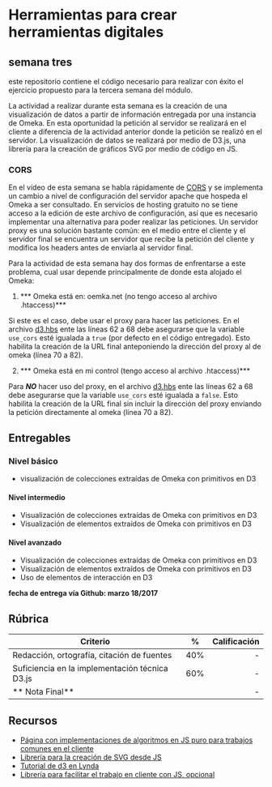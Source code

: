 # Herramientas para crear herramientas digitales

## semana tres

este repositorio contiene el código necesario para realizar con éxito el ejercicio propuesto para la tercera semana del módulo.

La actividad a realizar durante esta semana es la creación de una visualización de datos a partir de información entregada por una instancia de Omeka. En esta oportunidad la petición al servidor se realizará en el cliente a diferencia de la actividad anterior donde la petición se realizó en el servidor. La visualización de datos se realizará por medio de D3.js, una librería para la creación de gráficos SVG por medio de código en JS.

### CORS

En el vídeo de esta semana se habla rápidamente de [CORS](https://developer.mozilla.org/en-US/docs/Web/HTTP/Access_control_CORS) y se implementa un cambio a nivel de configuración del servidor apache que hospeda el Omeka a ser consultado. En servicios de hosting gratuito no se tiene acceso a la edición de este archivo de configuración, así que es necesario implementar una alternativa para poder realizar las peticiones. Un servidor proxy es una solución bastante común: en el medio entre el cliente y el servidor final se encuentra un servidor que recibe la petición del cliente y modifica los headers antes de enviarla al servidor final.

Para la actividad de esta semana hay dos formas de enfrentarse a este problema, cual usar depende principalmente de donde esta alojado el Omeka:

1. *** Omeka está en: oemka.net (no tengo acceso al archivo .htaccess)***

  Si este es el caso, debe usar el proxy para hacer las peticiones. En el archivo [d3.hbs](views/d3.hbs) ente las líneas 62 a 68  debe asegurarse que la variable ```use_cors``` esté igualada a ```true``` (por defecto en el código entregado). Esto habilita la creación de la URL final anteponiendo la dirección del proxy al de omeka (línea 70 a 82).

2. *** Omeka está en mi control (tengo acceso al archivo .htaccess)***

  Para ***NO*** hacer uso del proxy, en el archivo [d3.hbs](views/d3.hbs) ente las líneas 62 a 68  debe asegurarse que la variable ```use_cors``` esté igualada a ```false```. Esto habilita la creación de la URL final sin incluir la dirección del proxy enviando la petición directamente al omeka (línea 70 a 82).

## Entregables

### Nivel básico

* visualización de colecciones extraídas de Omeka con primitivos en D3

#### Nivel intermedio

* Visualización de colecciones extraídas de Omeka con primitivos en D3
* Visualización de elementos extraídos de Omeka con primitivos en D3

#### Nivel avanzado

* Visualización de colecciones extraídas de Omeka con primitivos en D3
* Visualización de elementos extraídos de Omeka con primitivos en D3
* Uso de elementos de interacción en D3


**fecha de entrega vía Github: marzo 18/2017**

## Rúbrica

|  Criterio  | %      |  Calificación |
|----------|:-------------:|------:|
| Redacción, ortografía, citación de fuentes |  40% | - |
| Suficiencia en la implementación técnica D3.js |    60%   | - |
| ** Nota Final** | | -|

## Recursos

* [Página con implementaciones de algoritmos en JS puro para trabajos comunes en el cliente](http://youmightnotneedjquery.com/)
* [Librería para la creación de SVG desde JS](https://d3js.org/ )
* [Tutorial de d3 en Lynda](https://www.lynda.com/D3-js-tutorials/D3-js-Essential-Training-Data-Scientists/504428-2.html)
* [Librería para facilitar el trabajo en cliente con JS, opcional](https://jquery.com/)
